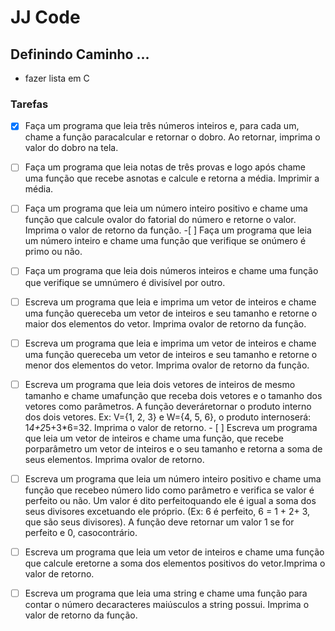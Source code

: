 # JJ Code

## Definindo Caminho ...

- fazer lista em C

### Tarefas

- [x] Faça um programa que leia três números inteiros e, para cada um, chame a função paracalcular e retornar o dobro. Ao retornar, imprima o valor do dobro na tela.

- [ ] Faça um programa que leia notas de três provas e logo após chame uma função que recebe asnotas e calcule e retorna a média. Imprimir a média.
- [ ] Faça um programa que leia um número inteiro positivo e chame uma função que calcule ovalor do fatorial do número e retorne o valor. Imprima o valor de retorno da função. -[ ] Faça um programa que leia um número inteiro e chame uma função que verifique se onúmero é primo ou não.
- [ ] Faça um programa que leia dois números inteiros e chame uma função que verifique se umnúmero é divisível por outro.
- [ ] Escreva um programa que leia e imprima um vetor de inteiros e chame uma função quereceba um vetor de inteiros e seu tamanho e retorne o maior dos elementos do vetor. Imprima ovalor de retorno da função.
- [ ] Escreva um programa que leia e imprima um vetor de inteiros e chame uma função quereceba um vetor de inteiros e seu tamanho e retorne o menor dos elementos do vetor. Imprima ovalor de retorno da função.
- [ ] Escreva um programa que leia dois vetores de inteiros de mesmo tamanho e chame umafunção que receba dois vetores e o tamanho dos vetores como parâmetros. A função deveráretornar o produto interno dos dois vetores. Ex: V={1, 2, 3} e W={4, 5, 6}, o produto internoserá: 1*4+2*5+3\*6=32. Imprima o valor de retorno. - [ ] Escreva um programa que leia um vetor de inteiros e chame uma função, que recebe porparâmetro um vetor de inteiros e o seu tamanho e retorna a soma de seus elementos. Imprima ovalor de retorno.
- [ ] Escreva um programa que leia um número inteiro positivo e chame uma função que recebeo número lido como parâmetro e verifica se valor é perfeito ou não. Um valor é dito perfeitoquando ele é igual a soma dos seus divisores excetuando ele próprio. (Ex: 6 é perfeito, 6 = 1 + 2+ 3, que são seus divisores). A função deve retornar um valor 1 se for perfeito e 0, casocontrário.
- [ ] Escreva um programa que leia um vetor de inteiros e chame uma função que calcule eretorne a soma dos elementos positivos do vetor.Imprima o valor de retorno.
- [ ] Escreva um programa que leia uma string e chame uma função para contar o número decaracteres maiúsculos a string possui. Imprima o valor de retorno da função.
